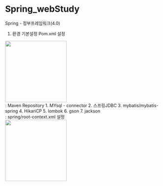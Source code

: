 # Spring_webStudy



Spring - 정부프레임워크(4.0)
1. 환경 기본설정
  Pom.xml 설정

<img src="https://github.com/JangGunWook/Spring_webStudy/assets/119468128/32492e68-9878-45c8-b844-816af55ec455" width="200" height="200">

<summary>
  : Maven Repository
    1. MYsql - connector
    2. 스프링JDBC
    3. mybatis/mybatis-spring
    4. HikariCP
    5. lombok
    6. gson
    7. jackson 
</summary>
  : spring/root-context.xml 설정
  <br>
  <img src="https://github.com/JangGunWook/Spring_webStudy/assets/119468128/c521bf44-3155-4dd5-a433-90a2e1b228cc" width="200" height="200">


